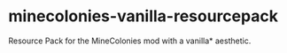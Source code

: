 # minecolonies-vanilla-resourcepack
Resource Pack for the MineColonies mod with a vanilla* aesthetic.
